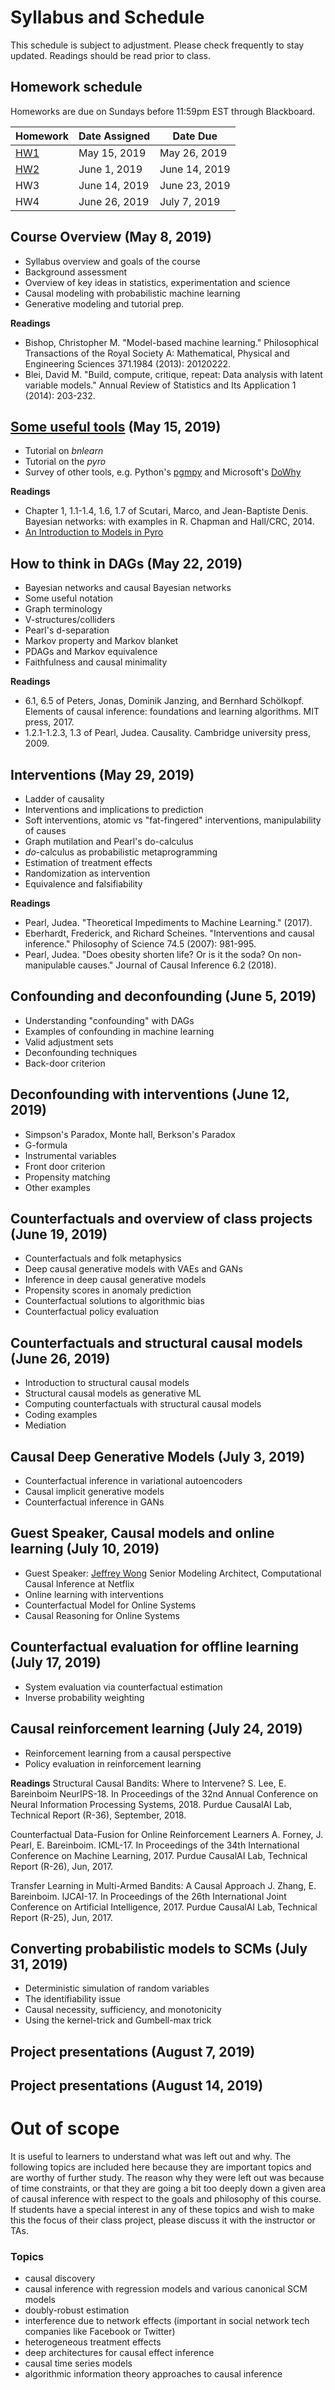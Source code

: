# Syllabus and Schedule

This schedule is subject to adjustment.  Please check frequently to stay updated.  Readings should be read prior to class.

## Homework schedule

Homeworks are due on Sundays before 11:59pm EST through Blackboard.

| Homework           | Date Assigned | Date Due      |
|--------------------|---------------|---------------|
| [HW1](HW/HW1.pdf)   | May 15, 2019  | May 26, 2019  |
| [HW2](HW/HW2.pdf) | June 1, 2019  | June 14, 2019 |
| HW3                | June 14, 2019 | June 23, 2019 |
| HW4                | June 26, 2019 | July 7, 2019  |

## Course Overview (May 8, 2019)
* Syllabus overview and goals of the course
* Background assessment
* Overview of key ideas in statistics, experimentation and science
* Causal modeling with probabilistic machine learning
* Generative modeling and tutorial prep.

**Readings**

* Bishop, Christopher M. "Model-based machine learning." Philosophical Transactions of the Royal Society A: Mathematical, Physical and Engineering Sciences 371.1984 (2013): 20120222.
* Blei, David M. "Build, compute, critique, repeat: Data analysis with latent variable models." Annual Review of Statistics and Its Application 1 (2014): 203-232.

## [Some useful tools](https://bookdown.org/connect/#/apps/2584/access) (May 15, 2019)
* Tutorial on *bnlearn*
* Tutorial on the *pyro*
* Survey of other tools, e.g. Python's [pgmpy](https://github.com/pgmpy/pgmpy) and Microsoft's [DoWhy](https://github.com/Microsoft/dowhy)

**Readings**

* Chapter 1, 1.1-1.4, 1.6, 1.7 of Scutari, Marco, and Jean-Baptiste Denis. Bayesian networks: with examples in R. Chapman and Hall/CRC, 2014.
* [An Introduction to Models in Pyro](http://pyro.ai/examples/intro_part_i.html)

## How to think in DAGs (May 22, 2019)
* Bayesian networks and causal Bayesian networks
* Some useful notation
* Graph terminology
* V-structures/colliders
* Pearl's d-separation
* Markov property and Markov blanket
* PDAGs and Markov equivalence
* Faithfulness and causal minimality

**Readings**

* 6.1, 6.5 of Peters, Jonas, Dominik Janzing, and Bernhard Schölkopf. Elements of causal inference: foundations and learning algorithms. MIT press, 2017.
* 1.2.1-1.2.3, 1.3 of Pearl, Judea. Causality. Cambridge university press, 2009.

## Interventions (May 29, 2019)
* Ladder of causality
* Interventions and implications to prediction
* Soft interventions, atomic vs "fat-fingered" interventions, manipulability of causes
* Graph mutilation and Pearl's do-calculus
* _do_-calculus as probabilistic metaprogramming
* Estimation of treatment effects
* Randomization as intervention
* Equivalence and falsifiability

**Readings**

* Pearl, Judea. "Theoretical Impediments to Machine Learning."
(2017).
* Eberhardt, Frederick, and Richard Scheines. "Interventions and causal inference." Philosophy of Science 74.5 (2007): 981-995.
* Pearl, Judea. "Does obesity shorten life? Or is it the soda? On non-manipulable causes." Journal of Causal Inference 6.2 (2018).

## Confounding and deconfounding (June 5, 2019)
* Understanding "confounding" with DAGs
* Examples of confounding in machine learning
* Valid adjustment sets
* Deconfounding techniques
* Back-door criterion

## Deconfounding with interventions (June 12, 2019)
* Simpson's Paradox, Monte hall, Berkson's Paradox
* G-formula
* Instrumental variables
* Front door criterion
* Propensity matching
* Other examples

## Counterfactuals and overview of class projects (June 19, 2019)
* Counterfactuals and folk metaphysics
* Deep causal generative models with VAEs and GANs
* Inference in deep causal generative models
* Propensity scores in anomaly prediction
* Counterfactual solutions to algorithmic bias
* Counterfactual policy evaluation

## Counterfactuals and structural causal models (June 26, 2019)
* Introduction to structural causal models
* Structural causal models as generative ML
* Computing counterfactuals with structural causal models
* Coding examples
* Mediation

## Causal Deep Generative Models (July 3, 2019)
* Counterfactual inference in variational autoencoders
* Causal implicit generative models
* Counterfactual inference in GANs

## Guest Speaker, Causal models and online learning (July 10, 2019)
* Guest Speaker: [Jeffrey Wong](https://www.linkedin.com/in/jeffctwong/) Senior Modeling Architect, Computational Causal Inference at Netflix
* Online learning with interventions
* Counterfactual Model for Online Systems
* Causal Reasoning for Online Systems

## Counterfactual evaluation for offline learning (July 17, 2019)
* System evaluation via counterfactual estimation
* Inverse probability weighting

## Causal reinforcement learning (July 24, 2019)
* Reinforcement learning from a causal perspective
* Policy evaluation in reinforcement learning

**Readings**
Structural Causal Bandits: Where to Intervene?
S. Lee, E. Bareinboim
NeurIPS-18. In Proceedings of the 32nd Annual Conference on Neural Information Processing Systems, 2018.
Purdue CausalAI Lab, Technical Report (R-36), September, 2018.

 Counterfactual Data-Fusion for Online Reinforcement Learners
A. Forney, J. Pearl, E. Bareinboim.
ICML-17. In Proceedings of the 34th International Conference on Machine Learning, 2017.
Purdue CausalAI Lab, Technical Report (R-26), Jun, 2017.

Transfer Learning in Multi-Armed Bandits: A Causal Approach
J. Zhang, E. Bareinboim.
IJCAI-17. In Proceedings of the 26th International Joint Conference on Artificial Intelligence, 2017.
Purdue CausalAI Lab, Technical Report (R-25), Jun, 2017.

## Converting probabilistic models to SCMs (July 31, 2019)
* Deterministic simulation of random variables
* The identifiability issue
* Causal necessity, sufficiency, and monotonicity
* Using the kernel-trick and Gumbell-max trick

## Project presentations (August 7, 2019)

## Project presentations (August 14, 2019)

# Out of scope

It is useful to learners to understand what was left out and why.  The following topics are included here because they are important topics and are worthy of further study. The reason why they were left out was because of time constraints, or that they are going a bit too deeply down a given area of causal inference with respect to the goals and philosophy of this course.  If students have a special interest in any of these topics and wish to make this the focus of their class project, please discuss it with the instructor or TAs.

### Topics 
* causal discovery
* causal inference with regression models and various canonical SCM models
* doubly-robust estimation
* interference due to network effects (important in social network tech companies like Facebook or Twitter)
* heterogeneous treatment effects
* deep architectures for causal effect inference
* causal time series models
* algorithmic information theory approaches to causal inference

